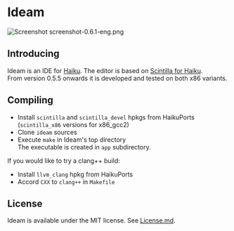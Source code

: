 Ideam
================
![Screenshot](https://raw.github.com/AmosCaster/ideam/master/data/screenshot/screenshot-0.6.1-eng.png)
    screenshot-0.6.1-eng.png

Introducing
----------------

Ideam is an IDE for [Haiku](https://www.haiku-os.org).
The editor is based on [Scintilla for Haiku](https://sourceforge.net/p/scintilla/haiku/ci/default/tree/).  
From version 0.5.5 onwards it is developed and tested on both x86 variants.


Compiling
----------------

* Install `scintilla` and `scintilla_devel` hpkgs from HaikuPorts (`scintilla_x86` versions for x86_gcc2)
* Clone `ideam` sources
* Execute `make` in Ideam's top directory  
The executable is created in `app` subdirectory.  


If you would like to try a clang++ build:
* Install `llvm_clang` hpkg from HaikuPorts
* Accord `CXX` to `clang++` in `Makefile`


License
----------------

Ideam is available under the MIT license. See [License.md](License.md).
